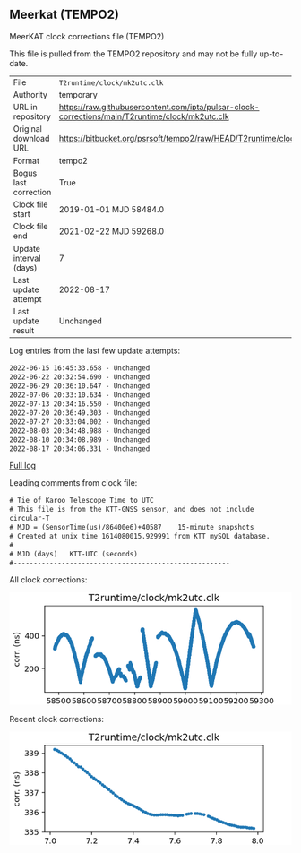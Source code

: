 
## Meerkat (TEMPO2)

MeerKAT clock corrections file (TEMPO2)

This file is pulled from the TEMPO2 repository and may not be fully up-to-date.

|     |     |
|:--- |:--- |
| File | `T2runtime/clock/mk2utc.clk` |
| Authority | temporary |
| URL in repository | <https://raw.githubusercontent.com/ipta/pulsar-clock-corrections/main/T2runtime/clock/mk2utc.clk> |
| Original download URL | <https://bitbucket.org/psrsoft/tempo2/raw/HEAD/T2runtime/clock/mk2utc.clk> |
| Format | tempo2 |
| Bogus last correction | True |
| Clock file start | 2019-01-01 MJD 58484.0 |
| Clock file end | 2021-02-22 MJD 59268.0 |
| Update interval (days) | 7 |
| Last update attempt | 2022-08-17 |
| Last update result | Unchanged |

Log entries from the last few update attempts:
```
2022-06-15 16:45:33.658 - Unchanged
2022-06-22 20:32:54.690 - Unchanged
2022-06-29 20:36:10.647 - Unchanged
2022-07-06 20:33:10.634 - Unchanged
2022-07-13 20:34:16.550 - Unchanged
2022-07-20 20:36:49.303 - Unchanged
2022-07-27 20:33:04.002 - Unchanged
2022-08-03 20:34:48.988 - Unchanged
2022-08-10 20:34:08.989 - Unchanged
2022-08-17 20:34:06.331 - Unchanged
```
[Full log](https://raw.githubusercontent.com/ipta/pulsar-clock-corrections/main/log/T2runtime/clock/mk2utc.clk.log)

Leading comments from clock file:

    # Tie of Karoo Telescope Time to UTC
    # This file is from the KTT-GNSS sensor, and does not include circular-T
    # MJD = (SensorTime(us)/86400e6)+40587    15-minute snapshots
    # Created at unix time 1614080015.929991 from KTT mySQL database.
    #
    # MJD (days)   KTT-UTC (seconds)
    #------------------------------------------------------



All clock corrections:

![plot of all clock corrections](mk2utc.clk.png "All corrections")

Recent clock corrections:

![plot of recent clock corrections](mk2utc.clk.short.png "Recent corrections")

